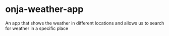 # onja-weather-app
An app that shows the weather in different locations and allows us to search for weather in a specific place
